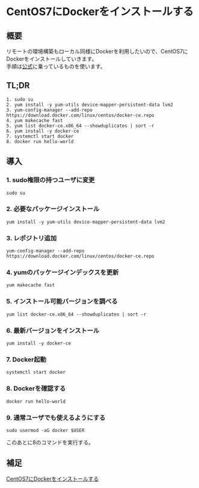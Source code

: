 # CentOS7にDockerをインストールする

## 概要
リモートの環境構築もローカル同様にDockerを利用したいので、CentOS7にDockerをインストールしていきます。  
手順は[公式](https://docs.docker.com/install/linux/docker-ce/centos/)に乗っているものを使います。

## TL;DR

```
1. sudo su
2. yum install -y yum-utils device-mapper-persistent-data lvm2
3. yum-config-manager --add-repo https://download.docker.com/linux/centos/docker-ce.repo
4. yum makecache fast
5. yum list docker-ce.x86_64 --showduplicates | sort -r
6. yum install -y docker-ce
7. systemctl start docker
8. docker run hello-world
```

## 導入

### 1. sudo権限の持つユーザに変更

```
sudo su
```

### 2. 必要なパッケージインストール

```
yum install -y yum-utils device-mapper-persistent-data lvm2
```

### 3. レポジトリ追加

```
yum-config-manager --add-repo https://download.docker.com/linux/centos/docker-ce.repo
```

### 4. yumのパッケージインデックスを更新

```
yum makecache fast
```

### 5. インストール可能バージョンを調べる

```
yum list docker-ce.x86_64 --showduplicates | sort -r
```

### 6. 最新バージョンをインストール

```
yum install -y docker-ce
```

### 7. Docker起動

```
systemctl start docker
```

### 8. Dockerを確認する

```
docker run hello-world
```

### 9. 通常ユーザでも使えるようにする

```
sudo usermod -aG docker $USER
```

このあとに8のコマンドを実行する。

## 補足

[CentOS7にDockerをインストールする](https://qiita.com/inakadegaebal/items/be9fecce813cebec5986)